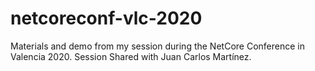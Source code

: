 # netcoreconf-vlc-2020
Materials and demo from my session during the NetCore Conference in Valencia 2020. Session Shared with Juan Carlos Martínez.
